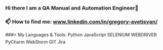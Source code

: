 ### Hi there I am a QA Manual and Automation Engineer👋
### 📫 How to find me: www.linkedin.com/in/gregory-avetisyan/
###⚡ My Languages & Tools: Python JavaScript SELENIUM WEBDRIVER PyCharm WebStorm GIT Jira  

<!--
**gregory-avetis/gregory-avetis** is a ✨ _special_ ✨ repository because its `README.md` (this file) appears on your GitHub profile.

Here are some ideas to get you started:

- 🔭 I’m currently working on ...
- 🌱 I’m currently learning ...
- 👯 I’m looking to collaborate on ...
- 🤔 I’m looking for help with ...
- 💬 Ask me about ...
- 📫 How to reach me: ...
- 😄 Pronouns: ...
- ⚡ Fun fact: ...
-->
